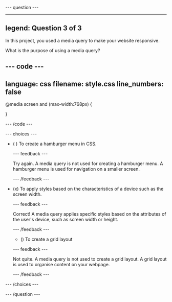 
--- question ---

---
legend: Question 3 of 3
---

In this project, you used a media query to make your website responsive.

What is the purpose of using a media query?

--- code ---
---
language: css
filename: style.css
line_numbers: false
---

@media screen and (max-width:768px) {

}

--- /code ---

--- choices ---

- ( ) To create a hamburger menu in CSS.

  --- feedback ---

  Try again. A media query is not used for creating a hamburger menu. A hamburger menu is used for navigation on a smaller screen.
 
  --- /feedback ---

- (x) To apply styles based on the characteristics of a device such as the screen width.

  --- feedback ---

  Correct! A media query applies specific styles based on the attributes of the user's device, such as screen width or height.

  --- /feedback ---

  - () To create a grid layout

  --- feedback ---
  
  Not quite. A media query is not used to create a grid layout. A grid layout is used to organise content on your webpage.
 
  --- /feedback ---

--- /choices ---

--- /question ---